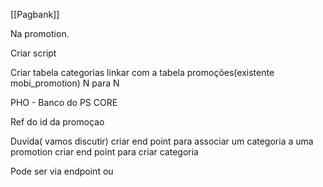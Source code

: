 [[Pagbank]]

Na promotion.

Criar script 

Criar tabela categorias linkar com a tabela promoções(existente mobi_promotion) N para N

PHO - Banco do PS CORE

Ref do id da promoçao

Duvida( vamos discutir)
criar end point para associar um categoria a uma promotion
criar end point para criar categoria

Pode ser via endpoint ou 


